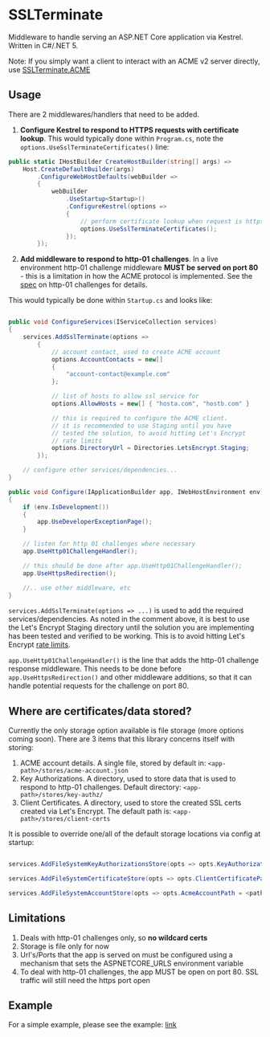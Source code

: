 # SSLTerminate

Middleware to handle serving an ASP.NET Core application via Kestrel. Written in C#/.NET 5.

Note:
If you simply want a client to interact with an ACME v2 server directly, use [SSLTerminate.ACME](SSLTerminate.ACME)

## Usage

There are 2 middlewares/handlers that need to be added.

1. **Configure Kestrel to respond to HTTPS requests with certificate lookup**. This would typically done within ```Program.cs```, 
note the ```options.UseSslTerminateCertificates()``` line:

```csharp
public static IHostBuilder CreateHostBuilder(string[] args) =>
    Host.CreateDefaultBuilder(args)
        .ConfigureWebHostDefaults(webBuilder =>
        {
            webBuilder
                .UseStartup<Startup>()
                .ConfigureKestrel(options =>
                {
                    // perform certificate lookup when request is https
                    options.UseSslTerminateCertificates();
                });
        });
```

2. **Add middleware to respond to http-01 challenges**. In a live environment http-01 challenge middleware
 **MUST be served on port 80** - this is a limitation in how the ACME protocol is implemented. 
 See the [spec](https://datatracker.ietf.org/doc/html/rfc8555#section-8.3) on http-01 challenges for details.

This would typically be done within ```Startup.cs``` and looks like:

```csharp

public void ConfigureServices(IServiceCollection services)
{
    services.AddSslTerminate(options =>
        {
            // account contact, used to create ACME account
            options.AccountContacts = new[]
            {
                "account-contact@example.com"
            };

            // list of hosts to allow ssl service for
            options.AllowHosts = new[] { "hosta.com", "hostb.com" }

            // this is required to configure the ACME client.
            // it is recommended to use Staging until you have 
            // tested the solution, to avoid hitting Let's Encrypt
            // rate limits
            options.DirectoryUrl = Directories.LetsEncrypt.Staging;
        });

    // configure other services/dependencies...
}

public void Configure(IApplicationBuilder app, IWebHostEnvironment env)
{
    if (env.IsDevelopment())
    {
        app.UseDeveloperExceptionPage();
    }

    // listen for http 01 challenges where necessary
    app.UseHttp01ChallengeHandler();

    // this should be done after app.UseHttp01ChallengeHandler();
    app.UseHttpsRedirection();

    //.. use other middleware, etc
}
```

```services.AddSslTerminate(options => ...)``` is used to add the required services/dependencies.
 As noted in the comment above, it is best to use the Let's Encrypt Staging directory 
until the solution you are implementing has been tested and verified to be working. 
This is to avoid hitting Let's Encrypt [rate limits](https://letsencrypt.org/docs/rate-limits/).

```app.UseHttp01ChallengeHandler()``` is the line that adds the http-01 challenge response middleware.
This needs to be done before ```app.UseHttpsRedirection()``` and other middleware additions, so that it can
handle potential requests for the challenge on port 80.

## Where are certificates/data stored?

Currently the only storage option available is file storage (more options coming soon). There are 3 items that this library concerns itself with storing:

1. ACME account details. A single file, stored by default in: ```<app-path>/stores/acme-account.json```
2. Key Authorizations. A directory, used to store data that is used to respond to http-01 challenges. Default directory: ```<app-path>/stores/key-authz/```
3. Client Certificates. A directory, used to store the created SSL certs created via Let's Encrypt. The default path is: ```<app-path>/stores/client-certs```

It is possible to override one/all of the default storage locations via config at startup:

```csharp

services.AddFileSystemKeyAuthorizationsStore(opts => opts.KeyAuthorizationsPath = <path-to-directory>);

services.AddFileSystemCertificateStore(opts => opts.ClientCertificatePath = <path-to-directory>);

services.AddFileSystemAccountStore(opts => opts.AcmeAccountPath = <path-to-file>);

```

## Limitations

1. Deals with http-01 challenges only, so **no wildcard certs**
2. Storage is file only for now
3. Url's/Ports that the app is served on must be configured using a mechanism that sets the ASPNETCORE_URLS environment variable
4. To deal with http-01 challenges, the app MUST be open on port 80. SSL traffic will still need the https port open

## Example

For a simple example, please see the example: [link](Examples/HelloWebApp)
